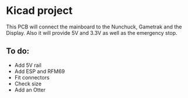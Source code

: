 # Kicad project

This PCB will connect the mainboard to the Nunchuck, Gametrak and the Display.
Also it will provide 5V and 3.3V as well as the emergency stop.

## To do:

 - Add 5V rail
 - Add ESP and RFM69
 - Fit connectors
 - Check size
 - Add an Otter 